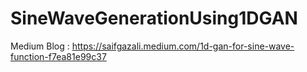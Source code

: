 # SineWaveGenerationUsing1DGAN

Medium Blog : https://saifgazali.medium.com/1d-gan-for-sine-wave-function-f7ea81e99c37

